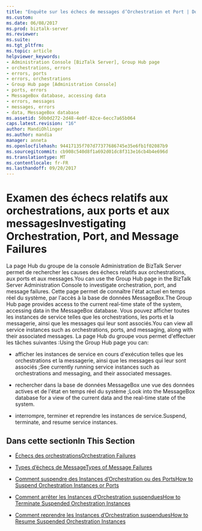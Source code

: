 ```yaml
---
title: "Enquête sur les échecs de messages d’Orchestration et Port | Documents Microsoft"
ms.custom: 
ms.date: 06/08/2017
ms.prod: biztalk-server
ms.reviewer: 
ms.suite: 
ms.tgt_pltfrm: 
ms.topic: article
helpviewer_keywords:
- Administration Console [BizTalk Server], Group Hub page
- orchestrations, errors
- errors, ports
- errors, orchestrations
- Group Hub page [Administration Console]
- ports, errors
- MessageBox database, accessing data
- errors, messages
- messages, errors
- data, MessageBox database
ms.assetid: 50b0d272-2d48-4e0f-82ce-6ecc7a65b064
caps.latest.revision: "16"
author: MandiOhlinger
ms.author: mandia
manager: anneta
ms.openlocfilehash: 94417135f707d77377686745e35e6fb1f02087b9
ms.sourcegitcommit: cb908c540d8f1a692d01dc8f313e16cb4b4e696d
ms.translationtype: MT
ms.contentlocale: fr-FR
ms.lasthandoff: 09/20/2017
---
```

# <a name="investigating-orchestration-port-and-message-failures"></a><span data-ttu-id="3582a-102">Examen des échecs relatifs aux orchestrations, aux ports et aux messages</span><span class="sxs-lookup"><span data-stu-id="3582a-102">Investigating Orchestration, Port, and Message Failures</span></span>
<span data-ttu-id="3582a-103">La page Hub du groupe de la console Administration de BizTalk Server permet de rechercher les causes des échecs relatifs aux orchestrations, aux ports et aux messages.</span><span class="sxs-lookup"><span data-stu-id="3582a-103">You can use the Group Hub page in the BizTalk Server Administration Console to investigate orchestration, port, and message failures.</span></span> <span data-ttu-id="3582a-104">Cette page permet de connaître l'état actuel en temps réel du système, par l'accès à la base de données MessageBox.</span><span class="sxs-lookup"><span data-stu-id="3582a-104">The Group Hub page provides access to the current real-time state of the system, accessing data in the MessageBox database.</span></span> <span data-ttu-id="3582a-105">Vous pouvez afficher toutes les instances de service telles que les orchestrations, les ports et la messagerie, ainsi que les messages qui leur sont associés.</span><span class="sxs-lookup"><span data-stu-id="3582a-105">You can view all service instances such as orchestrations, ports, and messaging, along with their associated messages.</span></span> <span data-ttu-id="3582a-106">La page Hub du groupe vous permet d'effectuer les tâches suivantes :</span><span class="sxs-lookup"><span data-stu-id="3582a-106">Using the Group Hub page you can:</span></span>  
  
-   <span data-ttu-id="3582a-107">afficher les instances de service en cours d'exécution telles que les orchestrations et la messagerie, ainsi que les messages qui leur sont associés ;</span><span class="sxs-lookup"><span data-stu-id="3582a-107">See currently running service instances such as orchestrations and messaging, and their associated messages.</span></span>  
  
-   <span data-ttu-id="3582a-108">rechercher dans la base de données MessageBox une vue des données actives et de l'état en temps réel du système ;</span><span class="sxs-lookup"><span data-stu-id="3582a-108">Look into the MessageBox database for a view of the current data and the real-time state of the system.</span></span>  
  
-   <span data-ttu-id="3582a-109">interrompre, terminer et reprendre les instances de service.</span><span class="sxs-lookup"><span data-stu-id="3582a-109">Suspend, terminate, and resume service instances.</span></span>  
  
## <a name="in-this-section"></a><span data-ttu-id="3582a-110">Dans cette section</span><span class="sxs-lookup"><span data-stu-id="3582a-110">In This Section</span></span>  
  
-   [<span data-ttu-id="3582a-111">Échecs des orchestrations</span><span class="sxs-lookup"><span data-stu-id="3582a-111">Orchestration Failures</span></span>](../core/orchestration-failures.md)  
  
-   [<span data-ttu-id="3582a-112">Types d’échecs de Message</span><span class="sxs-lookup"><span data-stu-id="3582a-112">Types of Message Failures</span></span>](../core/types-of-message-failures.md)  
  
-   [<span data-ttu-id="3582a-113">Comment suspendre des Instances d’Orchestration ou des Ports</span><span class="sxs-lookup"><span data-stu-id="3582a-113">How to Suspend Orchestration Instances or Ports</span></span>](../core/how-to-suspend-orchestration-instances-or-ports.md)  
  
-   [<span data-ttu-id="3582a-114">Comment arrêter les Instances d’Orchestration suspendues</span><span class="sxs-lookup"><span data-stu-id="3582a-114">How to Terminate Suspended Orchestration Instances</span></span>](../core/how-to-terminate-suspended-orchestration-instances.md)  
  
-   [<span data-ttu-id="3582a-115">Comment reprendre les Instances d’Orchestration suspendues</span><span class="sxs-lookup"><span data-stu-id="3582a-115">How to Resume Suspended Orchestration Instances</span></span>](../core/how-to-resume-suspended-orchestration-instances.md)